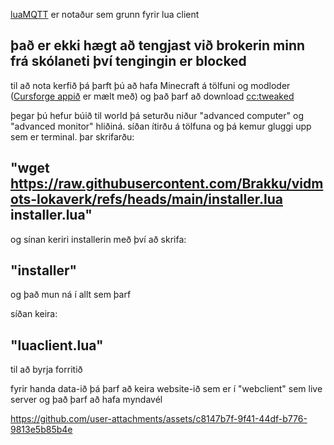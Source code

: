 [luaMQTT](https://github.com/WhyKickAmooCow/luamqtt-computercraft) er notaður sem grunn fyrir lua client

## það er ekki hægt að tengjast við brokerin minn frá skólaneti því tengingin er blocked

til að nota kerfið þá þarft þú að hafa Minecraft á tölfuni og modloder ([Cursforge appið](https://www.curseforge.com/download/app) er mælt með) og það þarf að download [cc:tweaked](https://www.curseforge.com/minecraft/mc-mods/cc-tweaked)

þegar þú hefur búið til world þá seturðu niður "advanced computer" og "advanced monitor" hliðiná. síðan ítirðu á tölfuna og þá kemur gluggi upp sem er terminal. þar skrifarðu:

## "wget https://raw.githubusercontent.com/Brakku/vidmots-lokaverk/refs/heads/main/installer.lua installer.lua" 

og sínan keriri installerin með því að skrifa:

## "installer" 

og það mun ná í allt sem þarf

síðan keira:

## "luaclient.lua"

til að byrja forritið


fyrir handa data-ið þá þarf að keira website-ið sem er í "webclient" sem live server og það þarf að hafa myndavél


https://github.com/user-attachments/assets/c8147b7f-9f41-44df-b776-9813e5b85b4e

